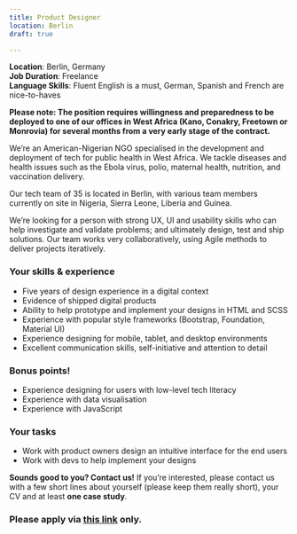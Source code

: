 ```yaml
---
title: Product Designer
location: Berlin
draft: true

---
```

**Location**: Berlin, Germany  
**Job Duration**: Freelance  
**Language Skills**: Fluent English is a must, German, Spanish and French are nice-to-haves 

   
**Please note: The position requires willingness and preparedness to be deployed to one of our offices in West Africa (Kano, Conakry, Freetown or Monrovia) for several months from a very early stage of the contract.**  

We’re an American-Nigerian NGO specialised in the development and deployment of tech for public health in West Africa. We tackle diseases and health issues such as the Ebola virus, polio, maternal health, nutrition, and vaccination delivery.

Our tech team of 35 is located in Berlin, with various team members currently on site in Nigeria, Sierra Leone, Liberia and Guinea.

We’re looking for a person with strong UX, UI and usability skills who can help investigate and validate problems; and ultimately design, test and ship solutions. Our team works very collaboratively, using Agile methods to deliver projects iteratively.

### Your skills & experience
* Five years of design experience in a digital context
* Evidence of shipped digital products
* Ability to help prototype and implement your designs in HTML and SCSS
* Experience with popular style frameworks (Bootstrap, Foundation, Material UI)
* Experience designing for mobile, tablet, and desktop environments
* Excellent communication skills, self-initiative and attention to detail

### Bonus points!
* Experience designing for users with low-level tech literacy
* Experience with data visualisation
* Experience with JavaScript

### Your tasks
* Work with product owners design an intuitive interface for the end users
* Work with devs to help implement your designs

**Sounds good to you? Contact us!** If you’re interested, please contact us with a few short lines about yourself (please keep them really short), your CV and at least **one case study**.

### Please apply via [this link](http://ehealthafrica.applytojob.com/apply/juCwmP/Product-Designer) only.
